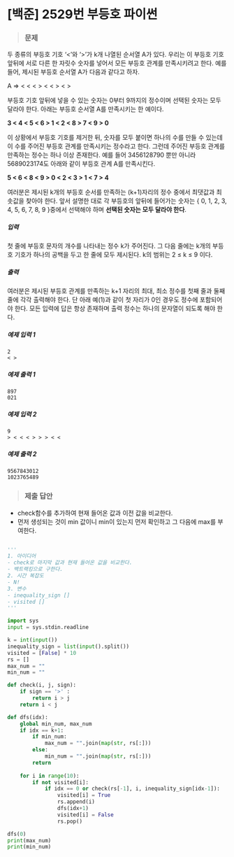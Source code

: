 # [백준] 2529번 부등호 파이썬

> ### 문제

두 종류의 부등호 기호 ‘<’와 ‘>’가 k개 나열된 순서열 A가 있다. 우리는 이 부등호 기호 앞뒤에 서로 다른 한 자릿수 숫자를 넣어서 모든 부등호 관계를 만족시키려고 한다. 예를 들어, 제시된 부등호 순서열 A가 다음과 같다고 하자. 

A ⇒ < < < > < < > < >

부등호 기호 앞뒤에 넣을 수 있는 숫자는 0부터 9까지의 정수이며 선택된 숫자는 모두 달라야 한다. 아래는 부등호 순서열 A를 만족시키는 한 예이다. 

**3 < 4 < 5 < 6 > 1 < 2 < 8 > 7 < 9 > 0**

이 상황에서 부등호 기호를 제거한 뒤, 숫자를 모두 붙이면 하나의 수를 만들 수 있는데 이 수를 주어진 부등호 관계를 만족시키는 정수라고 한다. 그런데 주어진 부등호 관계를 만족하는 정수는 하나 이상 존재한다. 예를 들어 3456128790 뿐만 아니라 5689023174도 아래와 같이 부등호 관계 A를 만족시킨다. 

**5 < 6 < 8 < 9 > 0 < 2 < 3 > 1 < 7 > 4**

여러분은 제시된 k개의 부등호 순서를 만족하는 (k+1)자리의 정수 중에서 최댓값과 최솟값을 찾아야 한다. 앞서 설명한 대로 각 부등호의 앞뒤에 들어가는 숫자는 { 0, 1, 2, 3, 4, 5, 6, 7, 8, 9 }중에서 선택해야 하며 **선택된 숫자는 모두 달라야 한다**. 

##### 입력

첫 줄에 부등호 문자의 개수를 나타내는 정수 k가 주어진다. 그 다음 줄에는 k개의 부등호 기호가 하나의 공백을 두고 한 줄에 모두 제시된다. k의 범위는 2 ≤ k ≤ 9 이다. 

##### 출력

여러분은 제시된 부등호 관계를 만족하는 k+1 자리의 최대, 최소 정수를 첫째 줄과 둘째 줄에 각각 출력해야 한다. 단 아래 예(1)과 같이 첫 자리가 0인 경우도 정수에 포함되어야 한다. 모든 입력에 답은 항상 존재하며 출력 정수는 하나의 문자열이 되도록 해야 한다. 

##### 예제 입력 1

```
2
< >
```

##### 예제 출력 1

```
897
021
```

##### 예제 입력 2

```
9
> < < < > > > < <
```

##### 예제 출력 2

```
9567843012
1023765489
```

> ### 제출 답안

- check함수를 추가하여 현재 들어온 값과 이전 값을 비교한다.
- 먼저 생성되는 것이 min 값이니 min이 있는지 먼저 확인하고 그 다음에 max를 부여한다.

```python

'''
1. 아이디어
- check로 마지막 값과 현재 들어온 값을 비교한다.
- 백트랙킹으로 구한다.
2. 시간 복잡도
- N!
3. 변수
- inequality_sign []
- visited []
'''

import sys
input = sys.stdin.readline

k = int(input())
inequality_sign = list(input().split())
visited = [False] * 10
rs = []
max_num = ""
min_num = ""

def check(i, j, sign):
    if sign == '>' :
        return i > j
    return i < j

def dfs(idx):
    global min_num, max_num
    if idx == k+1:
        if min_num:
            max_num = "".join(map(str, rs[:]))
        else:
            min_num = "".join(map(str, rs[:]))
        return
    
    for i in range(10):
        if not visited[i]:
            if idx == 0 or check(rs[-1], i, inequality_sign[idx-1]):
                visited[i] = True
                rs.append(i)
                dfs(idx+1)
                visited[i] = False
                rs.pop()

dfs(0)
print(max_num)
print(min_num)
```

